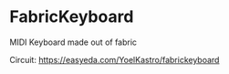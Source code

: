 # FabricKeyboard
MIDI Keyboard made out of fabric

Circuit: https://easyeda.com/YoelKastro/fabrickeyboard
